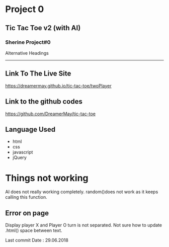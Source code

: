 # Project 0

## Tic Tac Toe v2 (with AI)

### Sherine Project#0

Alternative Headings
_____________________

## Link To The Live Site
 https://dreamermay.github.io/tic-tac-toe/twoPlayer

## Link to the github codes
https://github.com/DreamerMay/tic-tac-toe

## Language Used
 * html
 * css
 * javascript
 * jQuery

# Things not working

AI does not really working completely. random()does not work as it keeps calling this function.

## Error on page
Display player X and Player O turn is not separated. Not sure how to update .html() space between text.

Last commit Date : 29.06.2018
